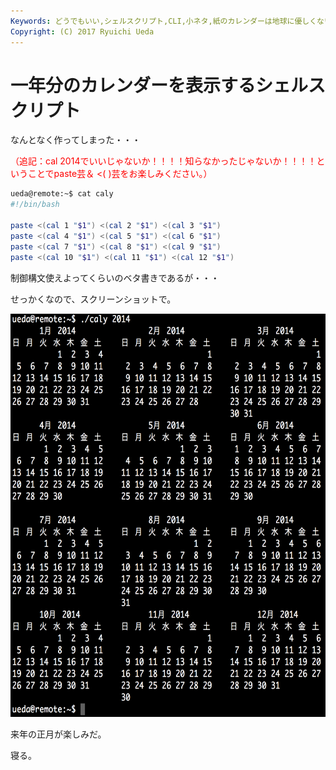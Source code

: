 ```yaml
---
Keywords: どうでもいい,シェルスクリプト,CLI,小ネタ,紙のカレンダーは地球に優しくない
Copyright: (C) 2017 Ryuichi Ueda
---
```


# 一年分のカレンダーを表示するシェルスクリプト
なんとなく作ってしまった・・・

<span style="color:red">（追記：cal 2014でいいじゃないか！！！！知らなかったじゃないか！！！！ということでpaste芸＆ <( )芸をお楽しみください。）</span>

```bash
ueda@remote:~$ cat caly 
#!/bin/bash

paste <(cal 1 "$1") <(cal 2 "$1") <(cal 3 "$1")
paste <(cal 4 "$1") <(cal 5 "$1") <(cal 6 "$1")
paste <(cal 7 "$1") <(cal 8 "$1") <(cal 9 "$1")
paste <(cal 10 "$1") <(cal 11 "$1") <(cal 12 "$1")
```

制御構文使えよってくらいのベタ書きであるが・・・

せっかくなので、スクリーンショットで。

<a href="スクリーンショット-2014-04-29-21.36.42.png"><img src="スクリーンショット-2014-04-29-21.36.42-992x1024.png" alt="スクリーンショット 2014-04-29 21.36.42" width="625" height="645" class="aligncenter size-large wp-image-3068" /></a>

来年の正月が楽しみだ。


寝る。

